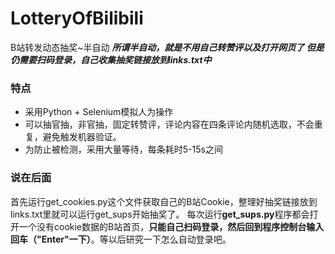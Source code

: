 # LotteryOfBilibili
B站转发动态抽奖~半自动
***所谓半自动，就是不用自己转赞评以及打开网页了
但是仍需要扫码登录，自己收集抽奖链接放到links.txt中***
### **特点**
+ 采用Python + Selenium模拟人为操作
+ 可以抽官抽，非官抽，固定转赞评，评论内容在四条评论内随机选取，不会重复，避免触发机器验证。
+ 为防止被检测，采用大量等待，每条耗时5-15s之间
### 说在后面
首先运行get_cookies.py这个文件获取自己的B站Cookie，整理好抽奖链接放到links.txt里就可以运行get_sups开始抽奖了。
每次运行**get_sups.py**程序都会打开一个没有cookie数据的B站首页，**只能自己扫码登录，然后回到程序控制台输入回车（"Enter"一下）**。等以后研究一下怎么自动登录吧。
